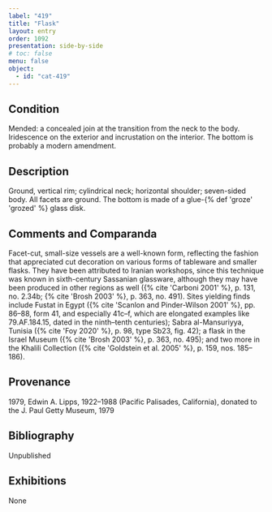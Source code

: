 ```yaml
---
label: "419"
title: "Flask"
layout: entry
order: 1092
presentation: side-by-side
# toc: false
menu: false
object:
  - id: "cat-419"
---
```


## Condition

Mended: a concealed join at the transition from the neck to the body. Iridescence on the exterior and incrustation on the interior. The bottom is probably a modern amendment.

## Description

Ground, vertical rim; cylindrical neck; horizontal shoulder; seven-sided body. All facets are ground. The bottom is made of a glue-{% def 'groze' 'grozed' %} glass disk.

## Comments and Comparanda

Facet-cut, small-size vessels are a well-known form, reflecting the fashion that appreciated cut decoration on various forms of tableware and smaller flasks. They have been attributed to Iranian workshops, since this technique was known in sixth-century Sassanian glassware, although they may have been produced in other regions as well ({% cite 'Carboni 2001' %}, p. 131, no. 2.34b; {% cite 'Brosh 2003' %}, p. 363, no. 491). Sites yielding finds include Fustat in Egypt ({% cite 'Scanlon and Pinder-Wilson 2001' %}, pp. 86–88, form 41, and especially 41c–f, which are elongated examples like 79.AF.184.15, dated in the ninth–tenth centuries); Sabra al-Mansuriyya, Tunisia ({% cite 'Foy 2020' %}, p. 98, type Sb23, fig. 42); a flask in the Israel Museum ({% cite 'Brosh 2003' %}, p. 363, no. 495); and two more in the Khalili Collection ({% cite 'Goldstein et al. 2005' %}, p. 159, nos. 185–186).

## Provenance

1979, Edwin A. Lipps, 1922–1988 (Pacific Palisades, California), donated to the J. Paul Getty Museum, 1979

## Bibliography

Unpublished

## Exhibitions

None
